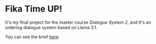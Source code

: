 # Fika Time UP!

It's my final project for the master course *Dialogue System 2*, and It's an ordering dialogue system based on Llama 3.1.

You can see the brief [here](project.pdf).
